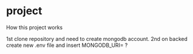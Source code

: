 # project
How this project works

1st clone repository and need to create mongodb account.
2nd on backed create new .env file and insert  MONGODB_URI= ?
